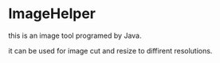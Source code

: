 ImageHelper
===========


this is an image tool programed by Java. 

it can be used for image cut and resize to diffirent resolutions.
